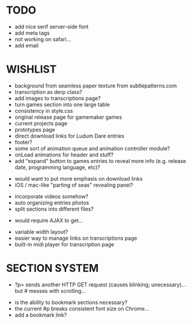 # TODO

* add nice serif server-side font
* add meta tags
* not working on safari...
* add email

# WISHLIST

* background from seamless paper texture from subtlepatterns.com
* transcription as derp class?
* add images to transcriptions page?
* turn games section into one large table
* consistency in style.css
* original release page for gamemaker games
* current projects page
* prototypes page
* direct download links for Ludum Dare entries
* footer?
* some sort of animation queue and animation controller module?
* onLoad animations for header and stuff?
* add "expand" button to games entries to reveal more info (e.g. release date, programming language, etc)?
 - would want to put more emphasis on download links
 - iOS / mac-like "parting of seas" revealing panel?
* incorporate videos somehow?
* auto organizing entries photos
* split sections into different files?
 - would require AJAX to get...
* variable width layout?
* easier way to manage links on transcriptions page
* built-in midi player for transcription page

# SECTION SYSTEM

* ?p= sends another HTTP GET request (causes blinking; unecessary)... but # messes with scrolling...
 - is the ability to bookmark sections necessary?
 - the current #p breaks consistent font size on Chrome...
 - add a bookmark link?
